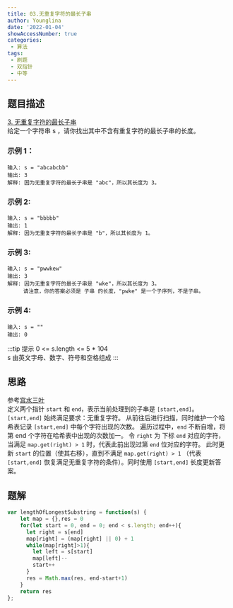 ```yaml
---
title: 03.无重复字符的最长子串
author: Younglina
date: '2022-01-04'
showAccessNumber: true
categories:
 - 算法
tags:
 - 刷题
 - 双指针
 - 中等
---
```


## 题目描述
[3. 无重复字符的最长子串](https://leetcode-cn.com/problems/longest-substring-without-repeating-characters/)  
给定一个字符串 s ，请你找出其中不含有重复字符的最长子串的长度。

### 示例 1：
```
输入: s = "abcabcbb"
输出: 3 
解释: 因为无重复字符的最长子串是 "abc"，所以其长度为 3。
```

### 示例 2:
```
输入: s = "bbbbb"
输出: 1
解释: 因为无重复字符的最长子串是 "b"，所以其长度为 1。
```

### 示例 3:
```
输入: s = "pwwkew"
输出: 3
解释: 因为无重复字符的最长子串是 "wke"，所以其长度为 3。
     请注意，你的答案必须是 子串 的长度，"pwke" 是一个子序列，不是子串。
```

### 示例 4:
```
输入: s = ""
输出: 0
```

:::tip 提示
0 <= s.length <= 5 * 104  
s 由英文字母、数字、符号和空格组成
:::

## 思路
参考[宫水三叶](https://github.com/SharingSource/LogicStack-LeetCode/blob/main/LeetCode/1-10/3.%20%E6%97%A0%E9%87%8D%E5%A4%8D%E5%AD%97%E7%AC%A6%E7%9A%84%E6%9C%80%E9%95%BF%E5%AD%90%E4%B8%B2%EF%BC%88%E4%B8%AD%E7%AD%89%EF%BC%89.md)  
定义两个指针 `start` 和 `end`，表示当前处理到的子串是 `[start,end]`。
`[start,end]` 始终满足要求：无重复字符。
从前往后进行扫描，同时维护一个哈希表记录 `[start,end]` 中每个字符出现的次数。
遍历过程中，`end` 不断自增，将第 end 个字符在哈希表中出现的次数加一。
令 `right` 为 下标 `end` 对应的字符，当满足 `map.get(right) > 1` 时，代表此前出现过第 `end` 位对应的字符。
此时更新 `start` 的位置（使其右移），直到不满足 `map.get(right) > 1` （代表 `[start,end]` 恢复满足无重复字符的条件）。同时使用 `[start,end]` 长度更新答案。

## 题解
```javascript
var lengthOfLongestSubstring = function(s) {
    let map = {},res = 0
    for(let start = 0, end = 0; end < s.length; end++){
      let right = s[end]
      map[right] = (map[right] || 0) + 1
      while(map[right]>1){
        let left = s[start]
        map[left]--
        start++
      }
      res = Math.max(res, end-start+1)
    }
    return res
};
```